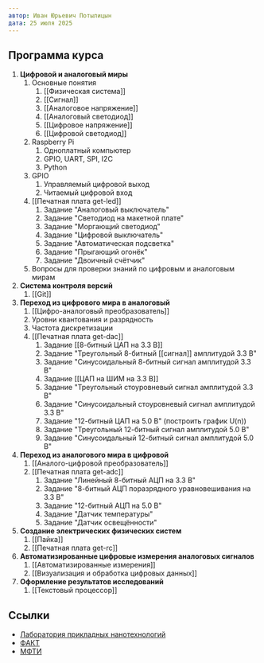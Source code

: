 ```yaml
---
автор: Иван Юрьевич Потылицын
дата: 25 июля 2025
---
```

## Программа курса

1. **Цифровой и аналоговый миры**
	1. Основные понятия
		1. [[Физическая система]]
		2. [[Сигнал]]
		3. [[Аналоговое напряжение]]
		4. [[Аналоговый светодиод]]
		5. [[Цифровое напряжение]]
		6. [[Цифровой светодиод]]
	2. Raspberry Pi
		1. Одноплатный компьютер
		2. GPIO, UART, SPI, I2C
		3. Python
	3. GPIO
		1. Управляемый цифровой выход
		2. Читаемый цифровой вход
	4. [[Печатная плата get-led]]
		1. Задание "Аналоговый выключатель"
		2. Задание "Светодиод на макетной плате"
		3. Задание "Моргающий светодиод"
		4. Задание "Цифровой выключатель"
		5. Задание "Автоматическая подсветка"
		6. Задание "Прыгающий огонёк"
		7. Задание "Двоичный счётчик"
	5. Вопросы для проверки знаний по цифровым и аналоговым мирам
2. **Система контроля версий**
	1. [[Git]]
3. **Переход из цифрового мира в аналоговый**
	1. [[Цифро-аналоговый преобразователь]]
	2. Уровни квантования и разрядность
	3. Частота дискретизации
	4. [[Печатная плата get-dac]]
		1. Задание [[8-битный ЦАП на 3.3 В]]
		2. Задание "Треугольный 8-битный [[сигнал]] амплитудой 3.3 В"
		3. Задание "Синусоидальный 8-битный сигнал амплитудой 3.3 В"
		4. Задание [[ЦАП на ШИМ на 3.3 В]]
		5. Задание "Треугольный стоуровневый сигнал амплитудой 3.3 В"
		6. Задание "Синусоидальный стоуровневый сигнал амплитудой 3.3 В"
		7. Задание "12-битный ЦАП на 5.0 В" (построить график U(n))
		8. Задание "Треугольный 12-битный сигнал амплитудой 5.0 В"
		9. Задание "Синусоидальный 12-битный сигнал амплитудой 5.0 В"
4. **Переход из аналогового мира в цифровой**
	1. [[Аналого-цифровой преобразователь]]
	2. [[Печатная плата get-adc]]
		1. Задание "Линейный 8-битный АЦП на 3.3 В"
		2. Задание "8-битный АЦП поразрядного уравновешивания на 3.3 В"
		3. Задание "12-битный АЦП на 5.0 В"
		4. Задание "Датчик температуры"
		5. Задание "Датчик освещённости"
5. **Создание электрических физических систем**
	1. [[Пайка]]
	2. [[Печатная плата get-rc]]
6. **Автоматизированные цифровые измерения аналоговых сигналов**
	1. [[Автоматизированные измерения]]
	2. [[Визуализация и обработка цифровых данных]]
7. **Оформление результатов исследований**
	1. [[Текстовый процессор]]

## Ссылки

- [Лаборатория прикладных нанотехнологий](https://ant-lab.ru/)
- [ФАКТ](https://vk.com/astech_mipt)
- [МФТИ](https://mipt.ru) 

